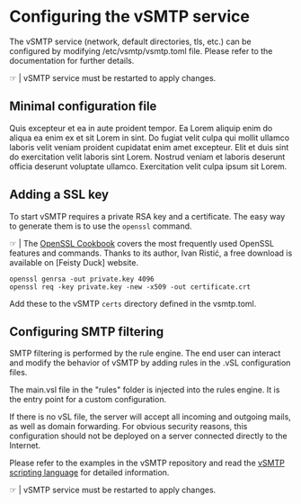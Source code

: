 # Configuring the vSMTP service

The vSMTP service (network, default directories, tls, etc.) can be configured by modifying /etc/vsmtp/vsmtp.toml file. Please refer to the documentation for further details.

&#9758; | vSMTP service must be restarted to apply changes.

## Minimal configuration file

Quis excepteur et ea in aute proident tempor. Ea Lorem aliquip enim do aliqua ea enim ex et sit Lorem in sint. Do fugiat velit culpa qui mollit ullamco laboris velit veniam proident cupidatat enim amet excepteur. Elit et duis sint do exercitation velit laboris sint Lorem. Nostrud veniam et laboris deserunt officia deserunt voluptate ullamco. Exercitation velit culpa ipsum sit Lorem.

## Adding a SSL key

To start vSMTP requires a private RSA key and a certificate. The easy way to generate them is to use the `openssl` command.

&#9758; | The [OpenSSL Cookbook] covers the most frequently used OpenSSL features and commands. Thanks to its author, Ivan Ristić, a free download is available on [Feisty Duck] website.

[OpenSSL Cookbook]: https://www.feistyduck.com/books/openssl-cookbook/

```shell
openssl genrsa -out private.key 4096
openssl req -key private.key -new -x509 -out certificate.crt
```

Add these to the vSMTP `certs` directory defined in the vsmtp.toml.

## Configuring SMTP filtering

SMTP filtering is performed by the rule engine. The end user can interact and modify the behavior of vSMTP by adding rules in the .vSL configuration files.

The main.vsl file in the "rules" folder is injected into the rules engine. It is the entry point for a custom configuration.

If there is no vSL file, the server will accept all incoming and outgoing mails, as well as domain forwarding.
For obvious security reasons, this configuration should not be deployed on a server connected directly to the Internet.

Please refer to the examples in the vSMTP repository and read the [vSMTP scripting language] for detailed information.

[vSMTP scripting language]: https://github.com/viridIT/vSMTP/wiki/vSMTP-Scripting-Language-vSL

&#9758; | vSMTP service must be restarted to apply changes.

